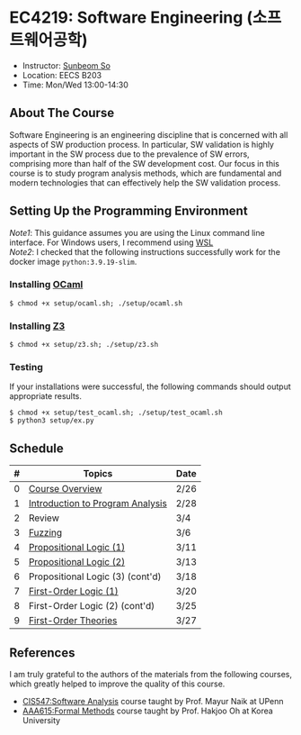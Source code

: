 # EC4219: Software Engineering (소프트웨어공학)
- Instructor: [Sunbeom So](https://gist-pal.github.io)
- Location: EECS B203
- Time: Mon/Wed 13:00-14:30

## About The Course
Software Engineering is an engineering discipline that is concerned with all aspects of SW production process.
In particular, SW validation is highly important in the SW process due to the prevalence of SW errors, comprising more than half of the SW development cost.
Our focus in this course is to study program analysis methods, which are fundamental and modern technologies that can effectively help the SW validation process.

## Setting Up the Programming Environment
*Note1*: This guidance assumes you are using the Linux command line interface. For Windows users, I recommend using [WSL](https://learn.microsoft.com/en-us/windows/wsl/install)<br>
*Note2*: I checked that the following instructions successfully work for the docker image ``python:3.9.19-slim``.

### Installing [OCaml](https://ocaml.org/install)
```
$ chmod +x setup/ocaml.sh; ./setup/ocaml.sh
```

### Installing [Z3](https://github.com/Z3Prover/z3)
```
$ chmod +x setup/z3.sh; ./setup/z3.sh
```

### Testing
If your installations were successful, the following commands should output appropriate results.
```
$ chmod +x setup/test_ocaml.sh; ./setup/test_ocaml.sh
$ python3 setup/ex.py
```

## Schedule
|#|Topics|Date|
|-|------|-------|
|0|[Course Overview](slides/lec0.pdf)|2/26|
|1|[Introduction to Program Analysis](slides/lec1.pdf)|2/28|
|2|Review |3/4|
|3|[Fuzzing](slides/lec2.pdf) |3/6|
|4|[Propositional Logic (1)](slides/lec3.pdf) |3/11|
|5|[Propositional Logic (2)](slides/lec4.pdf) |3/13|
|6|Propositional Logic (3) (cont'd) |3/18|
|7|[First-Order Logic (1)](slides/lec5.pdf) |3/20|
|8|First-Order Logic (2) (cont'd) |3/25|
|9|[First-Order Theories](slides/lec6.pdf) |3/27|

## References
I am truly grateful to the authors of the materials from the following courses, which greatly helped to improve the quality of this course.
* [CIS547:Software Analysis](https://software-analysis-class.org) course taught by Prof. Mayur Naik at UPenn
* [AAA615:Formal Methods](https://prl.korea.ac.kr/courses/aaa615/2017) course taught by Prof. Hakjoo Oh at Korea University
